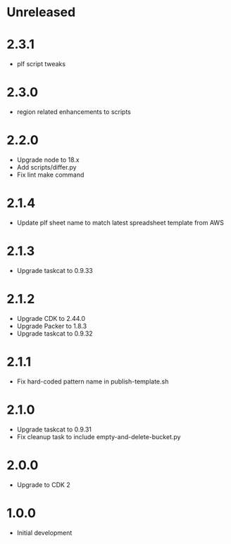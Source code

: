 # Unreleased

# 2.3.1

* plf script tweaks

# 2.3.0

* region related enhancements to scripts

# 2.2.0

* Upgrade node to 18.x
* Add scripts/differ.py
* Fix lint make command

# 2.1.4

* Update plf sheet name to match latest spreadsheet template from AWS

# 2.1.3

* Upgrade taskcat to 0.9.33

# 2.1.2

* Upgrade CDK to 2.44.0
* Upgrade Packer to 1.8.3
* Upgrade taskcat to 0.9.32

# 2.1.1

* Fix hard-coded pattern name in publish-template.sh

# 2.1.0

* Upgrade taskcat to 0.9.31
* Fix cleanup task to include empty-and-delete-bucket.py

# 2.0.0

* Upgrade to CDK 2

# 1.0.0

* Initial development
